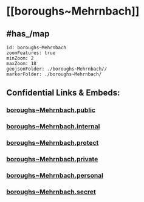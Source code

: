 # [[boroughs~Mehrnbach]] 


## #has_/map  



```leaflet
id: boroughs~Mehrnbach
zoomFeatures: true 
minZoom: 2 
maxZoom: 18
geojsonFolder: ./boroughs~Mehrnbach//
markerFolder: ./boroughs~Mehrnbach/
```




## Confidential Links & Embeds: 

### [boroughs~Mehrnbach.public](/_public/\Earth\Continent\Europe\Europe~Central\Austria\Austrias_States\Oberösterreich\counties~OÖ\Ried~Innkreis\cities~Ried~Innkreis\Mehrnbachboroughs~Mehrnbach.public.md) 

### [boroughs~Mehrnbach.internal](/_internal/\Earth\Continent\Europe\Europe~Central\Austria\Austrias_States\Oberösterreich\counties~OÖ\Ried~Innkreis\cities~Ried~Innkreis\Mehrnbachboroughs~Mehrnbach.internal.md) 

### [boroughs~Mehrnbach.protect](/_protect/\Earth\Continent\Europe\Europe~Central\Austria\Austrias_States\Oberösterreich\counties~OÖ\Ried~Innkreis\cities~Ried~Innkreis\Mehrnbachboroughs~Mehrnbach.protect.md) 

### [boroughs~Mehrnbach.private](/_private/\Earth\Continent\Europe\Europe~Central\Austria\Austrias_States\Oberösterreich\counties~OÖ\Ried~Innkreis\cities~Ried~Innkreis\Mehrnbachboroughs~Mehrnbach.private.md) 

### [boroughs~Mehrnbach.personal](/_personal/\Earth\Continent\Europe\Europe~Central\Austria\Austrias_States\Oberösterreich\counties~OÖ\Ried~Innkreis\cities~Ried~Innkreis\Mehrnbachboroughs~Mehrnbach.personal.md) 

### [boroughs~Mehrnbach.secret](/_secret/\Earth\Continent\Europe\Europe~Central\Austria\Austrias_States\Oberösterreich\counties~OÖ\Ried~Innkreis\cities~Ried~Innkreis\Mehrnbachboroughs~Mehrnbach.secret.md)

